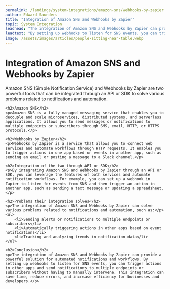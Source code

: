 ```yaml
---
permalink: /landings/system-integrations/amazon-sns/webhooks-by-zapier
author: Edward Saunders
title: "Integration of Amazon SNS and Webhooks by Zapier"
topic: System Integration
leadhead: "The integration of Amazon SNS and Webhooks by Zapier can provide a powerful solution for automated notifications and workflows"
leadtext: "By setting up webhooks to listen for SNS events, you can trigger actions in other apps and send notifications to multiple endpoints or subscribers without having to manually intervene. This integration can save time, reduce errors, and increase efficiency for businesses and developers."
image: /assets/images/articles/people-sitting-near-table.webp
---
```

<div class="arttext">    <h1>Integration of Amazon SNS and Webhooks by Zapier</h1>
    <p>Amazon SNS (Simple Notification Service) and Webhooks by Zapier are two powerful tools that can be integrated through an API or SDK to solve various problems related to notifications and automation.</p>

    <h2>Amazon SNS</h2>
    <p>Amazon SNS is a fully managed messaging service that enables you to decouple and scale microservices, distributed systems, and serverless applications. It allows you to send messages or notifications to multiple endpoints or subscribers through SMS, email, HTTP, or HTTPS protocols.</p>

    <h2>Webhooks by Zapier</h2>
    <p>Webhooks by Zapier is a service that allows you to connect web services and automate workflows through HTTP requests. It enables you to trigger actions in one app based on events in another app, such as sending an email or posting a message to a Slack channel.</p>

    <h2>Integration of the two through API or SDK</h2>
    <p>By integrating Amazon SNS and Webhooks by Zapier through an API or SDK, you can leverage the features of both services and automate notification workflows. For example, you can set up a webhook in Zapier to listen for events from SNS and then trigger an action in another app, such as sending a text message or updating a spreadsheet.</p>

    <h2>Problems their integration solves</h2>
    <p>The integration of Amazon SNS and Webhooks by Zapier can solve various problems related to notifications and automation, such as:</p>
    <ul>
        <li>Sending alerts or notifications to multiple endpoints or subscribers</li>
        <li>Automatically triggering actions in other apps based on event notifications</li>
        <li>Tracking and analyzing trends in notification data</li>
    </ul>

    <h2>Conclusion</h2>
    <p>The integration of Amazon SNS and Webhooks by Zapier can provide a powerful solution for automated notifications and workflows. By setting up webhooks to listen for SNS events, you can trigger actions in other apps and send notifications to multiple endpoints or subscribers without having to manually intervene. This integration can save time, reduce errors, and increase efficiency for businesses and developers.</p>
</div>